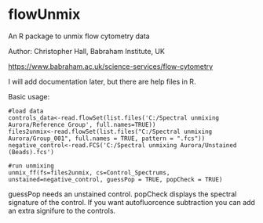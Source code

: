 # flowUnmix
An R package to unmix flow cytometry data

Author: Christopher Hall, Babraham Institute, UK

https://www.babraham.ac.uk/science-services/flow-cytometry

I will add documentation later, but there are help files in R.


Basic usage:

```
#load data
controls_data<-read.flowSet(list.files('C:/Spectral unmixing Aurora/Reference Group', full.names=TRUE))
files2unmix<-read.flowSet(list.files("C:/Spectral unmixing Aurora/Group_001", full.names = TRUE, pattern = ".fcs"))
negative_control<-read.FCS('C:/Spectral unmixing Aurora/Unstained (Beads).fcs')

#run unmixing
unmix_ff(fs=files2unmix, cs=Control_Spectrums, unstained=negative_control, guessPop = TRUE, popCheck = TRUE)
```
guessPop needs an unstained control.
popCheck displays the spectral signature of the control.
If you want autofluorcence subtraction you can add an extra signifure to the controls.
